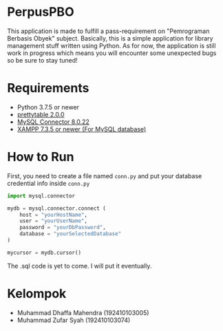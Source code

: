 # PerpusPBO
This application is made to fulfill a pass-requirement on "Pemrograman Berbasis Obyek" subject.
Basically, this is a simple application for library management stuff written using Python. As for now, the application is still work in progress which means you will encounter some unexpected bugs so be sure to stay tuned!

# Requirements
- Python 3.7.5 or newer
- [prettytable 2.0.0](https://pypi.org/project/prettytable/)
- [MySQL Connector 8.0.22](https://dev.mysql.com/downloads/connector/python/)
- [XAMPP 7.3.5 or newer (For MySQL database)](https://www.apachefriends.org/download.html)

# How to Run
First, you need to create a file named `conn.py` and put your database credential info inside `conn.py`
```py
import mysql.connector

mydb = mysql.connector.connect (
	host = "yourHostName",
	user = "yourUserName",
	password = "yourDbPassword",
	database = "yourSelectedDatabase"
)

mycursor = mydb.cursor()
```
The .sql code is yet to come. I will put it eventually.

# Kelompok
- Muhammad Dhaffa Mahendra (192410103005)
- Muhammad Zufar Syah (192410103074)
